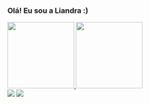### Olá! Eu sou a Liandra :)

<d align = "centro">
  <a href="https://github.com/liandragn">
  <img height="150em" src="https://github-readme-stats.vercel.app/api?username=liandragn&show_icons=true&theme=dracula&include_all_commits=true&count_private=true"/>
  <img height="150em" src="https://github-readme-stats.vercel.app/api/top-langs/?username=liandragn&layout=compact&langs_count=7&theme=dracula"/>
</div>
  
<div> 
  <a href = "mailto:liandra.gnas@gmail.com"><img src="https://img.shields.io/badge/Gmail-D14836?style=for-the-badge&logo=gmail&logoColor=white" target="_blank"></a>
  <a href="https://www.linkedin.com/in/liandranascimento/" target="_blank"><img src="https://img.shields.io/badge/-LinkedIn-%230077B5?style=for-the-badge&logo=linkedin&logoColor=white" target="_blank"></a> 
 
</div>

